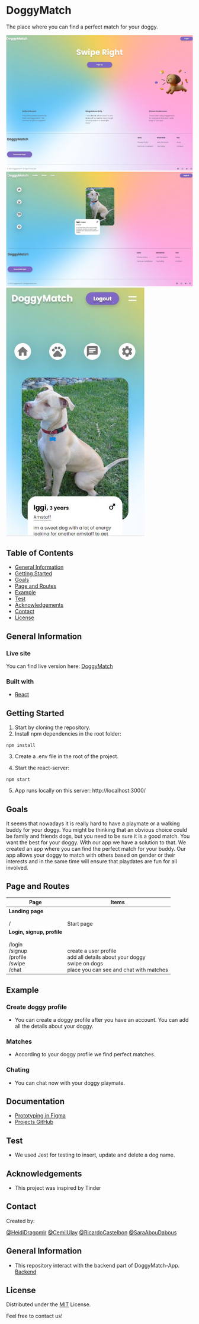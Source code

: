 # DoggyMatch

The place where you can find a perfect match for your doggy.

<img src="https://raw.githubusercontent.com/HeidiDragomir/DoggyMatch-MERN-App-frontend/main/src/assets/img/DoggyMatch.jpg" width="auto" height="auto">

<img src="https://raw.githubusercontent.com/HeidiDragomir/DoggyMatch-MERN-App-frontend/main/src/assets/img/DoggyMatch2.jpg" width="auto" height="auto">

<img src="https://raw.githubusercontent.com/HeidiDragomir/DoggyMatch-MERN-App-frontend/main/src/assets/img/DoggyMatch3.jpg" width="auto" height="auto">


## Table of Contents

- [General Information](#general-information)
- [Getting Started](#getting-started)
- [Goals](#goals)
- [Page and Routes](#[page-and-routes])
- [Example](#example)
- [Test](#test)
- [Acknowledgements](#acknowledgements)
- [Contact](#contact)
- [License](#license)

## General Information

### Live site

You can find live version here: [DoggyMatch](https://doggymatch.netlify.app/)

### Built with

- [React](https://reactjs.org)

## Getting Started

1. Start by cloning the repository.
2. Install npm dependencies in the root folder:

```
npm install
```

3. Create a .env file in the root of the project.

4. Start the react-server:

```
npm start
```

5. App runs locally on this server: http://localhost:3000/

## Goals

It seems that nowadays it is really hard to have a playmate or a walking buddy for your doggy. You might be thinking that an obvious choice could be family and friends dogs, but you need to be sure it is a good match. You want the best for your doggy. With our app we have a solution to that. We created an app where you can find the perfect match for your buddy. Our app allows your doggy to match with others based on gender or their interests and in the same time will ensure that playdates are fun for all involved.

## Page and Routes

| Page                                                                                                             | Items                                                                                                                                                  |
| ---------------------------------------------------------------------------------------------------------------- | ------------------------------------------------------------------------------------------------------------------------------------------------------ |
| **Landing page** <br /> <br /> /                                                                                 | <br /> <br /> Start page                                                                                                                               |
| **Login, signup, profile** <br /> <br /> /login <br /> /signup <br /> /profile <br /> /swipe <br /> /chat <br /> | <br /> <br /> <br /> create a user profile <br /> add all details about your doggy <br /> swipe on dogs <br /> place you can see and chat with matches |

## Example

### Create doggy profile

- You can create a doggy profile after you have an account. You can add all the details about your doggy.

### Matches

- According to your doggy profile we find perfect matches.

### Chating

- You can chat now with your doggy playmate.

## Documentation

- [Prototyping in Figma](https://www.figma.com/file/hEO9VUjNsFZXQOl84DlZQk/DoggyMatch?node-id=0%3A1)
- [Projects GitHub](https://github.com/cimp08/team-2-frontend/projects)

## Test

- We used Jest for testing to insert, update and delete a dog name.

## Acknowledgements

- This project was inspired by Tinder

## Contact

Created by:

[@HeidiDragomir](https://github.com/HeidiDragomir)
[@CemilUlay](https://github.com/cimp08)
[@RicardoCastelbon](https://github.com/RicardoCastelbon)
[@SaraAbouDabous](https://github.com/sarz2)

## General Information

- This repository interact with the backend part of DoggyMatch-App. [Backend](https://github.com/HeidiDragomir/DoggyMatch-MERN-App-backend)

## License

Distributed under the [MIT](https://choosealicense.com/licenses/mit/) License.

Feel free to contact us!
